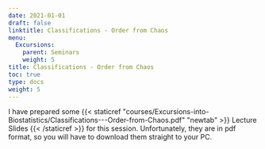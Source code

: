 ```yaml
---
date: 2021-01-01
draft: false
linktitle: Classifications - Order from Chaos
menu:
  Excursions:
    parent: Seminars
    weight: 5
title: Classifications - Order from Chaos
toc: true
type: docs
weight: 5
---
```


I have prepared some {{< staticref "courses/Excursions-into-Biostatistics/Classifications---Order-from-Chaos.pdf" "newtab" >}} Lecture Slides {{< /staticref >}} for this session. Unfortunately, they are in pdf format, so you will have to download them straight to your PC.